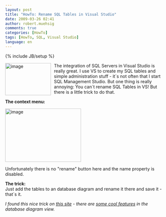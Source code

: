 ```yaml
---
layout: post
title: "HowTo: Rename SQL Tables in Visual Studio"
date: 2009-03-26 02:41
author: robert.muehsig
comments: true
categories: [HowTo]
tags: [HowTo, SQL, Visual Studio]
language: en
---
```

{% include JB/setup %}
<p><a href="{{BASE_PATH}}/assets/wp-images-en/image79.png"><img style="border-top-width: 0px; border-left-width: 0px; border-bottom-width: 0px; margin: 0px 10px 0px 0px; border-right-width: 0px" height="104" alt="image" src="{{BASE_PATH}}/assets/wp-images-en/image-thumb90.png" width="147" align="left" border="0" /></a>The integration of SQL Servers in Visual Studio is really great. I use VS to create my SQL tables and simple administration stuff - it&#180;s not often that I start SQL Management Studio. But one thing is really annoying: You can&#180;t rename SQL Tables in VS! But there is a little trick to do that.</p> 
<!--more-->
  <p><strong>The context menu:</strong></p>  <p><a href="{{BASE_PATH}}/assets/wp-images-en/image80.png"><img style="border-top-width: 0px; border-left-width: 0px; border-bottom-width: 0px; border-right-width: 0px" height="172" alt="image" src="{{BASE_PATH}}/assets/wp-images-en/image-thumb95.png" width="244" border="0" /></a> </p>  <p>Unfortunately there is no &quot;rename&quot; button here and the name property is disabled.</p>  <p><strong>The trick:</strong>     <br />Just add the tables to an database diagram and rename it there and save it - that&#180;s it.</p>  <p><em>I found this nice trick on <a href="http://www.bbits.co.uk/blog/archive/2006/03/15/7660.aspx">this site</a> - there are <a href="{{BASE_PATH}}/2009/02/20/howto-create-sql-table-relationships-via-dragndrop/">some cool features</a> in the database diagram view. </em></p>
